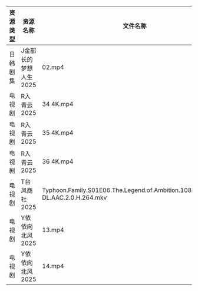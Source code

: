| 资源类型 | 资源名称          | 文件名称                                                                           | 分享链接                                 | 更新时间                |
| ---- | ------------- | ------------------------------------------------------------------------------ | ------------------------------------ | ------------------- |
| 日韩剧集 | J金部长的梦想人生2025 | 02.mp4                                                                         | https://pan.quark.cn/s/864a5e90b0c6  | 2025-10-27 01:21:26 |
| 电视剧  | R入青云2025      | 34 4K.mp4                                                                      | https://www.alipan.com/s/7kV94cu2ZMy | 2025-10-27 10:03:40 |
| 电视剧  | R入青云2025      | 35 4K.mp4                                                                      | https://www.alipan.com/s/7kV94cu2ZMy | 2025-10-27 10:03:40 |
| 电视剧  | R入青云2025      | 36 4K.mp4                                                                      | https://www.alipan.com/s/7kV94cu2ZMy | 2025-10-27 10:03:39 |
| 电视剧  | T台风商社2025     | Typhoon.Family.S01E06.The.Legend.of.Ambition.1080p.NF.WEB-DL.AAC.2.0.H.264.mkv | https://pan.quark.cn/s/40f858c07981  | 2025-10-27 01:23:46 |
| 电视剧  | Y依依向北风2025    | 13.mp4                                                                         | https://www.alipan.com/s/D5ifn8EewgV | 2025-10-27 00:04:16 |
| 电视剧  | Y依依向北风2025    | 14.mp4                                                                         | https://www.alipan.com/s/D5ifn8EewgV | 2025-10-27 00:04:16 |

